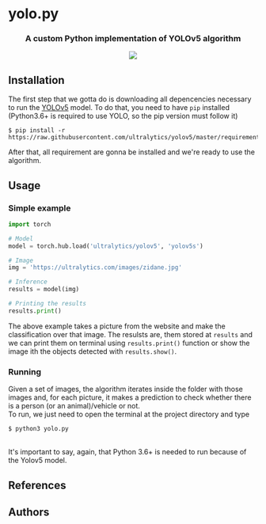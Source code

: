 # yolo.py
<h3 align="center">A custom Python implementation of YOLOv5 algorithm</h2>
<p align="center">
  <img src="https://drive.google.com/uc?export=view&id=19mqTy_G3Ut54NSiB9ooZ_gKwRBsKjt0-"/>
  <br>
</p>

## Installation
The first step that we gotta do is downloading all depencencies necessary to run the 
[YOLOv5](https://github.com/ultralytics/yolov5) model. To do that, you need to have 
`pip` installed (Python3.6+ is required to use YOLO, so the pip version must follow it)

```shell
$ pip install -r https://raw.githubusercontent.com/ultralytics/yolov5/master/requirements.txt
```

After that, all requirement are gonna be installed and we're ready to use the algorithm.

## Usage

### Simple example
```python
import torch

# Model
model = torch.hub.load('ultralytics/yolov5', 'yolov5s')

# Image
img = 'https://ultralytics.com/images/zidane.jpg'

# Inference
results = model(img)

# Printing the results
results.print()
```

The above example takes a picture from the website and make the classification over that image. The
resulsts are, them stored at `results` and we can print them on terminal using `results.print()` 
function or show the image ith the objects detected with `results.show()`.

### Running
Given a set of images, the algorithm iterates inside the folder with those images and, for each picture, 
it makes a prediction to check whether there is a person (or an animal)/vehicle or not.<br>
To run, we just need to open the terminal at the project directory and type

```shell
$ python3 yolo.py
```
<br>
It's important to say, again, that Python 3.6+ is needed to run because of the Yolov5 model.

## References

## Authors
